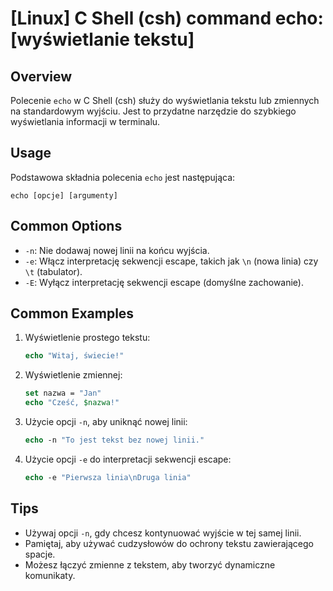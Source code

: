 # [Linux] C Shell (csh) command echo: [wyświetlanie tekstu]

## Overview
Polecenie `echo` w C Shell (csh) służy do wyświetlania tekstu lub zmiennych na standardowym wyjściu. Jest to przydatne narzędzie do szybkiego wyświetlania informacji w terminalu.

## Usage
Podstawowa składnia polecenia `echo` jest następująca:

```
echo [opcje] [argumenty]
```

## Common Options
- `-n`: Nie dodawaj nowej linii na końcu wyjścia.
- `-e`: Włącz interpretację sekwencji escape, takich jak `\n` (nowa linia) czy `\t` (tabulator).
- `-E`: Wyłącz interpretację sekwencji escape (domyślne zachowanie).

## Common Examples
1. Wyświetlenie prostego tekstu:
   ```csh
   echo "Witaj, świecie!"
   ```

2. Wyświetlenie zmiennej:
   ```csh
   set nazwa = "Jan"
   echo "Cześć, $nazwa!"
   ```

3. Użycie opcji `-n`, aby uniknąć nowej linii:
   ```csh
   echo -n "To jest tekst bez nowej linii."
   ```

4. Użycie opcji `-e` do interpretacji sekwencji escape:
   ```csh
   echo -e "Pierwsza linia\nDruga linia"
   ```

## Tips
- Używaj opcji `-n`, gdy chcesz kontynuować wyjście w tej samej linii.
- Pamiętaj, aby używać cudzysłowów do ochrony tekstu zawierającego spacje.
- Możesz łączyć zmienne z tekstem, aby tworzyć dynamiczne komunikaty.